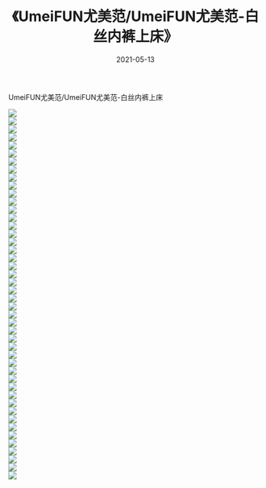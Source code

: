 ﻿---
layout: post
title:  《UmeiFUN尤美范/UmeiFUN尤美范-白丝内裤上床》
date:   2021-05-13
img: http://img.660000.xyz/Sharelink/网络美图/2021/UmeiFUN尤美范/UmeiFUN尤美范-白丝内裤上床/000.jpg
categories: [美女, 清纯, 唯美]
---

UmeiFUN尤美范/UmeiFUN尤美范-白丝内裤上床

 ![](http://img.660000.xyz/Sharelink/网络美图/2021/UmeiFUN尤美范/UmeiFUN尤美范-白丝内裤上床/001.jpg) <br>![](http://img.660000.xyz/Sharelink/网络美图/2021/UmeiFUN尤美范/UmeiFUN尤美范-白丝内裤上床/002.jpg) <br>![](http://img.660000.xyz/Sharelink/网络美图/2021/UmeiFUN尤美范/UmeiFUN尤美范-白丝内裤上床/003.jpg) <br>![](http://img.660000.xyz/Sharelink/网络美图/2021/UmeiFUN尤美范/UmeiFUN尤美范-白丝内裤上床/004.jpg) <br>![](http://img.660000.xyz/Sharelink/网络美图/2021/UmeiFUN尤美范/UmeiFUN尤美范-白丝内裤上床/005.jpg) <br>![](http://img.660000.xyz/Sharelink/网络美图/2021/UmeiFUN尤美范/UmeiFUN尤美范-白丝内裤上床/006.jpg) <br>![](http://img.660000.xyz/Sharelink/网络美图/2021/UmeiFUN尤美范/UmeiFUN尤美范-白丝内裤上床/007.jpg) <br>![](http://img.660000.xyz/Sharelink/网络美图/2021/UmeiFUN尤美范/UmeiFUN尤美范-白丝内裤上床/008.jpg) <br>![](http://img.660000.xyz/Sharelink/网络美图/2021/UmeiFUN尤美范/UmeiFUN尤美范-白丝内裤上床/009.jpg) <br>![](http://img.660000.xyz/Sharelink/网络美图/2021/UmeiFUN尤美范/UmeiFUN尤美范-白丝内裤上床/010.jpg) <br>![](http://img.660000.xyz/Sharelink/网络美图/2021/UmeiFUN尤美范/UmeiFUN尤美范-白丝内裤上床/011.jpg) <br>![](http://img.660000.xyz/Sharelink/网络美图/2021/UmeiFUN尤美范/UmeiFUN尤美范-白丝内裤上床/012.jpg) <br>![](http://img.660000.xyz/Sharelink/网络美图/2021/UmeiFUN尤美范/UmeiFUN尤美范-白丝内裤上床/013.jpg) <br>![](http://img.660000.xyz/Sharelink/网络美图/2021/UmeiFUN尤美范/UmeiFUN尤美范-白丝内裤上床/014.jpg) <br>![](http://img.660000.xyz/Sharelink/网络美图/2021/UmeiFUN尤美范/UmeiFUN尤美范-白丝内裤上床/015.jpg) <br>![](http://img.660000.xyz/Sharelink/网络美图/2021/UmeiFUN尤美范/UmeiFUN尤美范-白丝内裤上床/016.jpg) <br>![](http://img.660000.xyz/Sharelink/网络美图/2021/UmeiFUN尤美范/UmeiFUN尤美范-白丝内裤上床/017.jpg) <br>![](http://img.660000.xyz/Sharelink/网络美图/2021/UmeiFUN尤美范/UmeiFUN尤美范-白丝内裤上床/018.jpg) <br>![](http://img.660000.xyz/Sharelink/网络美图/2021/UmeiFUN尤美范/UmeiFUN尤美范-白丝内裤上床/019.jpg) <br>![](http://img.660000.xyz/Sharelink/网络美图/2021/UmeiFUN尤美范/UmeiFUN尤美范-白丝内裤上床/020.jpg) <br>![](http://img.660000.xyz/Sharelink/网络美图/2021/UmeiFUN尤美范/UmeiFUN尤美范-白丝内裤上床/021.jpg) <br>![](http://img.660000.xyz/Sharelink/网络美图/2021/UmeiFUN尤美范/UmeiFUN尤美范-白丝内裤上床/022.jpg) <br>![](http://img.660000.xyz/Sharelink/网络美图/2021/UmeiFUN尤美范/UmeiFUN尤美范-白丝内裤上床/023.jpg) <br>![](http://img.660000.xyz/Sharelink/网络美图/2021/UmeiFUN尤美范/UmeiFUN尤美范-白丝内裤上床/024.jpg) <br>![](http://img.660000.xyz/Sharelink/网络美图/2021/UmeiFUN尤美范/UmeiFUN尤美范-白丝内裤上床/025.jpg) <br>![](http://img.660000.xyz/Sharelink/网络美图/2021/UmeiFUN尤美范/UmeiFUN尤美范-白丝内裤上床/026.jpg) <br>![](http://img.660000.xyz/Sharelink/网络美图/2021/UmeiFUN尤美范/UmeiFUN尤美范-白丝内裤上床/027.jpg) <br>![](http://img.660000.xyz/Sharelink/网络美图/2021/UmeiFUN尤美范/UmeiFUN尤美范-白丝内裤上床/028.jpg) <br>![](http://img.660000.xyz/Sharelink/网络美图/2021/UmeiFUN尤美范/UmeiFUN尤美范-白丝内裤上床/029.jpg) <br>![](http://img.660000.xyz/Sharelink/网络美图/2021/UmeiFUN尤美范/UmeiFUN尤美范-白丝内裤上床/030.jpg) <br>![](http://img.660000.xyz/Sharelink/网络美图/2021/UmeiFUN尤美范/UmeiFUN尤美范-白丝内裤上床/031.jpg) <br>![](http://img.660000.xyz/Sharelink/网络美图/2021/UmeiFUN尤美范/UmeiFUN尤美范-白丝内裤上床/032.jpg) <br>![](http://img.660000.xyz/Sharelink/网络美图/2021/UmeiFUN尤美范/UmeiFUN尤美范-白丝内裤上床/033.jpg) <br>![](http://img.660000.xyz/Sharelink/网络美图/2021/UmeiFUN尤美范/UmeiFUN尤美范-白丝内裤上床/034.jpg) <br>![](http://img.660000.xyz/Sharelink/网络美图/2021/UmeiFUN尤美范/UmeiFUN尤美范-白丝内裤上床/035.jpg) <br>![](http://img.660000.xyz/Sharelink/网络美图/2021/UmeiFUN尤美范/UmeiFUN尤美范-白丝内裤上床/036.jpg) <br>![](http://img.660000.xyz/Sharelink/网络美图/2021/UmeiFUN尤美范/UmeiFUN尤美范-白丝内裤上床/037.jpg) <br>![](http://img.660000.xyz/Sharelink/网络美图/2021/UmeiFUN尤美范/UmeiFUN尤美范-白丝内裤上床/038.jpg) <br>![](http://img.660000.xyz/Sharelink/网络美图/2021/UmeiFUN尤美范/UmeiFUN尤美范-白丝内裤上床/039.jpg) <br>![](http://img.660000.xyz/Sharelink/网络美图/2021/UmeiFUN尤美范/UmeiFUN尤美范-白丝内裤上床/040.jpg) <br>![](http://img.660000.xyz/Sharelink/网络美图/2021/UmeiFUN尤美范/UmeiFUN尤美范-白丝内裤上床/041.jpg) <br>![](http://img.660000.xyz/Sharelink/网络美图/2021/UmeiFUN尤美范/UmeiFUN尤美范-白丝内裤上床/042.jpg) <br>![](http://img.660000.xyz/Sharelink/网络美图/2021/UmeiFUN尤美范/UmeiFUN尤美范-白丝内裤上床/043.jpg) <br>![](http://img.660000.xyz/Sharelink/网络美图/2021/UmeiFUN尤美范/UmeiFUN尤美范-白丝内裤上床/044.jpg) <br>![](http://img.660000.xyz/Sharelink/网络美图/2021/UmeiFUN尤美范/UmeiFUN尤美范-白丝内裤上床/045.jpg) <br>![](http://img.660000.xyz/Sharelink/网络美图/2021/UmeiFUN尤美范/UmeiFUN尤美范-白丝内裤上床/046.jpg) <br>